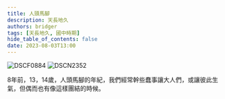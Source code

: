 ```yaml
---
title: 人頭馬腳
description: 天長地久
authors: bridger
tags: [天長地久, 國中時期]
hide_table_of_contents: false
date: 2023-08-03T13:00
---
```


![DSCF0884](https://e.brid.cf/i/2023/08/03/nw1m0u.webp)
![DSCN2352](https://e.brid.cf/i/2023/08/03/nwd92y.webp)


<!-- truncate -->
8年前，13，14歲，人頭馬腳的年紀，我們經常幹些蠢事讓大人們，或讓彼此生氣，但偶而也有像這樣團結的時候。